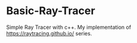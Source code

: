 # Basic-Ray-Tracer
Simple Ray Tracer with c++.
My implementation of https://raytracing.github.io/ series.
